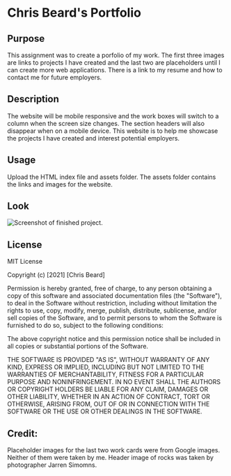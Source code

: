 # Chris Beard's Portfolio

## Purpose
This assignment was to create a porfolio of my work. The first three images are links to projects I have created and the last two are placeholders until I can create more web applications. There is a link to my resume and how to contact me for future employers. 

## Description
The website will be mobile responsive and the work boxes will switch to a column when the screen size changes. The section headers will also disappear when on a mobile device. This website is to help me showcase the projects I have created and interest potential employers. 

## Usage
Upload the HTML index file and assets folder. The assets folder contains the links and images for the website. 

## Look
![Screenshot of finished project.](./assets/images/screenshot.png)

## License
MIT License

Copyright (c) [2021] [Chris Beard]

Permission is hereby granted, free of charge, to any person obtaining a copy of this software and associated documentation files (the "Software"), to deal in the Software without restriction, including without limitation the rights to use, copy, modify, merge, publish, distribute, sublicense, and/or sell copies of the Software, and to permit persons to whom the Software is furnished to do so, subject to the following conditions:

The above copyright notice and this permission notice shall be included in all copies or substantial portions of the Software.

THE SOFTWARE IS PROVIDED "AS IS", WITHOUT WARRANTY OF ANY KIND, EXPRESS OR IMPLIED, INCLUDING BUT NOT LIMITED TO THE WARRANTIES OF MERCHANTABILITY, FITNESS FOR A PARTICULAR PURPOSE AND NONINFRINGEMENT. IN NO EVENT SHALL THE AUTHORS OR COPYRIGHT HOLDERS BE LIABLE FOR ANY CLAIM, DAMAGES OR OTHER LIABILITY, WHETHER IN AN ACTION OF CONTRACT, TORT OR OTHERWISE, ARISING FROM, OUT OF OR IN CONNECTION WITH THE SOFTWARE OR THE USE OR OTHER DEALINGS IN THE SOFTWARE.

## Credit:

Placeholder images for the last two work cards were from Google images. Neither of them were taken by me.
Header image of rocks was taken by photographer Jarren Simomns.
